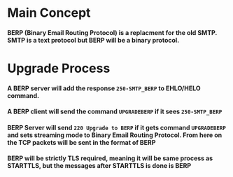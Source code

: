 # Main Concept
#### BERP (Binary Email Routing Protocol) is a replacment for the old SMTP. SMTP is a text protocol but BERP will be a binary protocol.

# Upgrade Process
#### A BERP server will add the response `250-SMTP_BERP` to EHLO/HELO command.
#### A BERP client will send the command `UPGRADEBERP` if it sees `250-SMTP_BERP`
#### BERP Server will send `220 Upgrade to BERP` if it gets command `UPGRADEBERP` and sets streaming mode to Binary Email Routing Protocol. From here on the TCP packets will be sent in the format of BERP
#### BERP will be strictly TLS required, meaning it will be same process as STARTTLS, but the messages after STARTTLS is done is BERP
